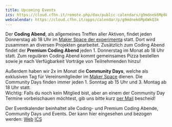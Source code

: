 ```yaml
---
title: Upcoming Events
ics: https://cloud.cfhn.it/remote.php/dav/public-calendars/g9mdnek6Mp6WkQ3k?export
webcalendar: https://cloud.cfhn.it/apps/calendar/p/g9mdnek6Mp6WkQ3k
---
```


Der __Coding Abend__, als allgemeines Treffen aller Aktiven, findet jeden Donnerstag ab 18 Uhr im [Maker Space der experimenta](https://makerspace.experimenta.science/) statt. Dort wird zusammen an diversen Projekten gearbeitet.
Zusätzlich zum Coding Abend findet der __Premium Coding Abend__ jeden 1. Donnerstag im Monat ab 18 Uhr statt. Zum regulären Coding Abend kommt gemeinsames Pizza bestellen sowie je nach Verfügbarkeit Vorträge von Teilnehmenden hinzu!

Außerdem haben wir 2x im Monat die __Community Days__, welche als exklusiven Tag für Vereinsmitglieder im [Maker Space](https://makerspace.experimenta.science/) dienen. Die Community Days finden immer jeden 1. Sonntag ab 15 Uhr und 3. Montag ab 18 Uhr statt.  
Wichtig: Falls du noch kein Mitglied bist, aber an einem der Community Day Termine vorbeischauen möchtest, gib uns bitte kurz [per Mail](mailto:info@codeforheilbronn.de) bescheid!

Der Eventkalender beinhaltet alle Coding- und Premium Coding Abende, Community Days und Events. Der kann hier eingesehen und bezogen werden: [Web](https://cloud.cfhn.it/apps/calendar/p/g9mdnek6Mp6WkQ3k) [ICS](https://cloud.cfhn.it/remote.php/dav/public-calendars/g9mdnek6Mp6WkQ3k?export)




